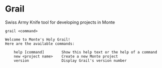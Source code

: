 # Grail
Swiss Army Knife tool for developing projects in Monte

```
grail <command>

Welcome to Monte's Holy Grail!
Here are the available commands:

    help [command]        Show this help text or the help of a command
    new <project name>    Create a new Monte project
    version               Display Grail's version number
```
